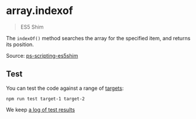 # array.indexof

> ES5 Shim

The `indexOf()` method searches the array for the specified item, and returns its position.

Source: [ps-scripting-es5shim](https://github.com/EugenTepin/ps-scripting-es5shim/blob/master/lib/Array/indexOf.js)

## Test

You can test the code against a range of [targets](https://github.com/nbqx/fakestk/blob/master/resources/versions.json):

    npm run test target-1 target-2

We keep [a log of test results](./test/results_log.md)
